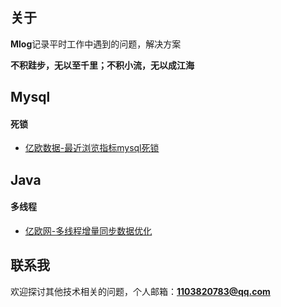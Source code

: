 ## 关于

**Mlog**记录平时工作中遇到的问题，解决方案

**不积跬步，无以至千里；不积小流，无以成江海**

## Mysql
#### 死锁
* [亿欧数据-最近浏览指标mysql死锁](https://gitee.com/mengban0727/blog/blob/master/mysql/亿欧数据-最近浏览指标mysql死锁.md)

## Java
#### 多线程
* [亿欧网-多线程增量同步数据优化](https://gitee.com/mengban0727/blog/blob/master/java/亿欧网-多线程增量同步数据优化.md)

## 联系我
欢迎探讨其他技术相关的问题，个人邮箱：**1103820783@qq.com**